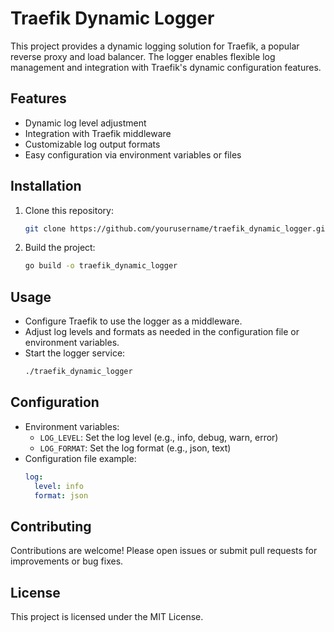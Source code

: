 # Traefik Dynamic Logger

This project provides a dynamic logging solution for Traefik, a popular reverse proxy and load balancer. The logger enables flexible log management and integration with Traefik's dynamic configuration features.

## Features
- Dynamic log level adjustment
- Integration with Traefik middleware
- Customizable log output formats
- Easy configuration via environment variables or files

## Installation
1. Clone this repository:
   ```bash
   git clone https://github.com/yourusername/traefik_dynamic_logger.git
   ```
2. Build the project:
   ```bash
   go build -o traefik_dynamic_logger
   ```

## Usage
- Configure Traefik to use the logger as a middleware.
- Adjust log levels and formats as needed in the configuration file or environment variables.
- Start the logger service:
   ```bash
   ./traefik_dynamic_logger
   ```

## Configuration
- Environment variables:
  - `LOG_LEVEL`: Set the log level (e.g., info, debug, warn, error)
  - `LOG_FORMAT`: Set the log format (e.g., json, text)
- Configuration file example:
  ```yaml
  log:
    level: info
    format: json
  ```

## Contributing
Contributions are welcome! Please open issues or submit pull requests for improvements or bug fixes.

## License
This project is licensed under the MIT License.